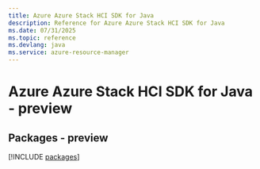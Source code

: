 ```yaml
---
title: Azure Azure Stack HCI SDK for Java
description: Reference for Azure Azure Stack HCI SDK for Java
ms.date: 07/31/2025
ms.topic: reference
ms.devlang: java
ms.service: azure-resource-manager
---
```

# Azure Azure Stack HCI SDK for Java - preview
## Packages - preview
[!INCLUDE [packages](azure-stack-hci-index.md)]